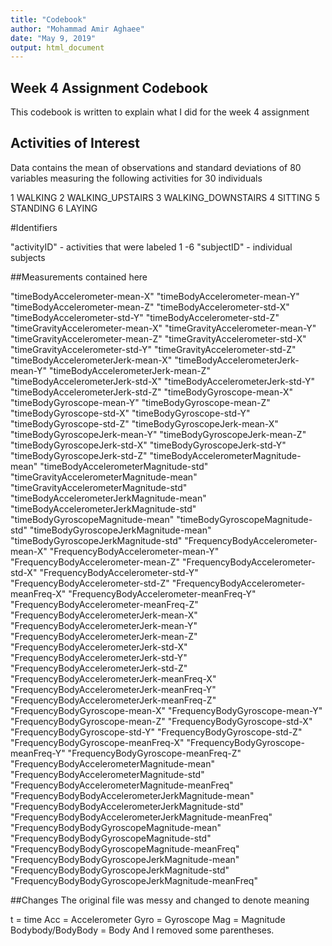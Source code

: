 ```yaml
---
title: "Codebook"
author: "Mohammad Amir Aghaee"
date: "May 9, 2019"
output: html_document
---
```


## Week 4 Assignment Codebook

This codebook is written to explain what I did for the week 4 assignment


## Activities of Interest

Data contains the mean of observations and standard deviations of 80 variables measuring the following activities for 30 individuals

1 WALKING
2 WALKING_UPSTAIRS
3 WALKING_DOWNSTAIRS
4 SITTING
5 STANDING
6 LAYING

#Identifiers

"activityID" - activities that were labeled 1 -6
"subjectID" - individual subjects

##Measurements contained here


"timeBodyAccelerometer-mean-X" 
"timeBodyAccelerometer-mean-Y" 
"timeBodyAccelerometer-mean-Z"
"timeBodyAccelerometer-std-X"
"timeBodyAccelerometer-std-Y" 
"timeBodyAccelerometer-std-Z" 
"timeGravityAccelerometer-mean-X"
"timeGravityAccelerometer-mean-Y"
"timeGravityAccelerometer-mean-Z" 
"timeGravityAccelerometer-std-X" 
"timeGravityAccelerometer-std-Y" 
"timeGravityAccelerometer-std-Z" 
"timeBodyAccelerometerJerk-mean-X" 
"timeBodyAccelerometerJerk-mean-Y"
"timeBodyAccelerometerJerk-mean-Z"
"timeBodyAccelerometerJerk-std-X" 
"timeBodyAccelerometerJerk-std-Y" 
"timeBodyAccelerometerJerk-std-Z"
"timeBodyGyroscope-mean-X"
"timeBodyGyroscope-mean-Y"
"timeBodyGyroscope-mean-Z" 
"timeBodyGyroscope-std-X"
"timeBodyGyroscope-std-Y"
"timeBodyGyroscope-std-Z"
"timeBodyGyroscopeJerk-mean-X"
"timeBodyGyroscopeJerk-mean-Y"
"timeBodyGyroscopeJerk-mean-Z"
"timeBodyGyroscopeJerk-std-X" 
"timeBodyGyroscopeJerk-std-Y" 
"timeBodyGyroscopeJerk-std-Z"
"timeBodyAccelerometerMagnitude-mean"
"timeBodyAccelerometerMagnitude-std" 
"timeGravityAccelerometerMagnitude-mean"
"timeGravityAccelerometerMagnitude-std" 
"timeBodyAccelerometerJerkMagnitude-mean" 
"timeBodyAccelerometerJerkMagnitude-std"
"timeBodyGyroscopeMagnitude-mean" 
"timeBodyGyroscopeMagnitude-std" 
"timeBodyGyroscopeJerkMagnitude-mean"
"timeBodyGyroscopeJerkMagnitude-std"
"FrequencyBodyAccelerometer-mean-X" 
"FrequencyBodyAccelerometer-mean-Y" 
"FrequencyBodyAccelerometer-mean-Z" 
"FrequencyBodyAccelerometer-std-X" 
"FrequencyBodyAccelerometer-std-Y"
"FrequencyBodyAccelerometer-std-Z"
"FrequencyBodyAccelerometer-meanFreq-X"
"FrequencyBodyAccelerometer-meanFreq-Y"
"FrequencyBodyAccelerometer-meanFreq-Z"
"FrequencyBodyAccelerometerJerk-mean-X" 
"FrequencyBodyAccelerometerJerk-mean-Y" 
"FrequencyBodyAccelerometerJerk-mean-Z" 
"FrequencyBodyAccelerometerJerk-std-X" 
"FrequencyBodyAccelerometerJerk-std-Y" 
"FrequencyBodyAccelerometerJerk-std-Z" 
"FrequencyBodyAccelerometerJerk-meanFreq-X"
"FrequencyBodyAccelerometerJerk-meanFreq-Y"
"FrequencyBodyAccelerometerJerk-meanFreq-Z"
"FrequencyBodyGyroscope-mean-X"
"FrequencyBodyGyroscope-mean-Y" 
"FrequencyBodyGyroscope-mean-Z" 
"FrequencyBodyGyroscope-std-X"
"FrequencyBodyGyroscope-std-Y" 
"FrequencyBodyGyroscope-std-Z"
"FrequencyBodyGyroscope-meanFreq-X"
"FrequencyBodyGyroscope-meanFreq-Y"
"FrequencyBodyGyroscope-meanFreq-Z"
"FrequencyBodyAccelerometerMagnitude-mean"
"FrequencyBodyAccelerometerMagnitude-std"
"FrequencyBodyAccelerometerMagnitude-meanFreq"
"FrequencyBodyBodyAccelerometerJerkMagnitude-mean" 
"FrequencyBodyBodyAccelerometerJerkMagnitude-std" "FrequencyBodyBodyAccelerometerJerkMagnitude-meanFreq" 
"FrequencyBodyBodyGyroscopeMagnitude-mean" 
"FrequencyBodyBodyGyroscopeMagnitude-std" 
"FrequencyBodyBodyGyroscopeMagnitude-meanFreq" 
"FrequencyBodyBodyGyroscopeJerkMagnitude-mean" 
"FrequencyBodyBodyGyroscopeJerkMagnitude-std" 
"FrequencyBodyBodyGyroscopeJerkMagnitude-meanFreq"

##Changes
The original file was messy and changed to denote meaning

t = time
Acc = Accelerometer
Gyro = Gyroscope
Mag = Magnitude
Bodybody/BodyBody = Body
And I removed some parentheses. 



